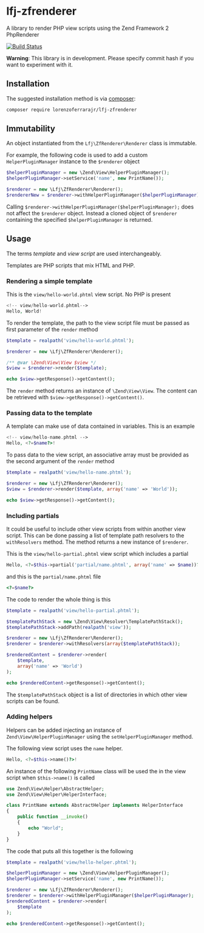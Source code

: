 # lfj-zfrenderer

A library to render PHP view scripts using the Zend Framework 2 PhpRenderer

[![Build Status](https://travis-ci.org/lorenzoferrarajr/lfj-zfrenderer.png?branch=master)](https://travis-ci.org/lorenzoferrarajr/lfj-zfrenderer)

__Warning__: This library is in development. Please specify commit hash if you want to experiment with it.

## Installation

The suggested installation method is via [composer](https://getcomposer.org/):

```sh
composer require lorenzoferrarajr/lfj-zfrenderer
```

## Immutability

An object instantiated from the `Lfj\ZfRenderer\Renderer` class is immutable.

For example, the following code is used to add a custom `HelperPluginManager` instance to the `$renderer` object

```php
$helperPluginManager = new \Zend\View\HelperPluginManager();
$helperPluginManager->setService('name', new PrintName());

$renderer = new \Lfj\ZfRenderer\Renderer();
$rendererNew = $renderer->withHelperPluginManager($helperPluginManager);
```

Calling `$renderer->withHelperPluginManager($helperPluginManager);` does not affect the `$renderer` object. Instead a cloned object of `$renderer` containing the specified `$helperPluginManager` is returned.

## Usage

The terms _template_ and _view script_ are used interchangeably.

Templates are PHP scripts that mix HTML and PHP.

### Rendering a simple template

This is the `view/hello-world.phtml` view script. No PHP is present

```php
<!-- view/hello-world.phtml-->
Hello, World!
```

To render the template, the path to the view script file must be passed as first parameter of the `render` method

```php
$template = realpath('view/hello-world.phtml');

$renderer = new \Lfj\ZfRenderer\Renderer();

/** @var \Zend\View\View $view */
$view = $renderer->render($template);

echo $view->getResponse()->getContent();

```

The `render` method returns an instance of `\Zend\View\View`. The content can be retrieved with `$view->getResponse()->getContent()`.

### Passing data to the template

A template can make use of data contained in variables. This is an example

```php
<!-- view/hello-name.phtml -->
Hello, <?=$name?>!
```

To pass data to the view script, an associative array must be provided as the second argument of the `render` method

```php
$template = realpath('view/hello-name.phtml');

$renderer = new \Lfj\ZfRenderer\Renderer();
$view = $renderer->render($template, array('name' => 'World'));

echo $view->getResponse()->getContent();
```

### Including partials

It could be useful to include other view scripts from within another view script. This can be done passing a list of template path resolvers to the `withResolvers` method. The method returns a new instance of `$renderer`.

This is the `view/hello-partial.phtml` view script which includes a partial

```php
Hello, <?=$this->partial('partial/name.phtml', array('name' => $name))?>!
```

and this is the `partial/name.phtml` file

```php
<?=$name?>
```

The code to render the whole thing is this

```php
$template = realpath('view/hello-partial.phtml');

$templatePathStack = new \Zend\View\Resolver\TemplatePathStack();
$templatePathStack->addPath(realpath('view'));

$renderer = new \Lfj\ZfRenderer\Renderer();
$renderer = $renderer->withResolvers(array($templatePathStack));

$renderedContent = $renderer->render(
    $template,
    array('name' => 'World')
);

echo $renderedContent->getResponse()->getContent();
```

The `$templatePathStack` object is a list of directories in which other view scripts can be found.

### Adding helpers

Helpers can be added injecting an instance of `Zend\View\HelperPluginManager` using the `setHelperPluginManager` method.

The following view script uses the `name` helper.

```php
Hello, <?=$this->name()?>!
```

An instance of the following `PrintName` class will be used the in the view script when `$this->name()` is called

```php
use Zend\View\Helper\AbstractHelper;
use Zend\View\Helper\HelperInterface;

class PrintName extends AbstractHelper implements HelperInterface
{
    public function __invoke()
    {
        echo "World";
    }
}
```

The code that puts all this together is the following

```php
$template = realpath('view/hello-helper.phtml');

$helperPluginManager = new \Zend\View\HelperPluginManager();
$helperPluginManager->setService('name', new PrintName());

$renderer = new \Lfj\ZfRenderer\Renderer();
$renderer = $renderer->withHelperPluginManager($helperPluginManager);
$renderedContent = $renderer->render(
    $template
);

echo $renderedContent->getResponse()->getContent();
```
